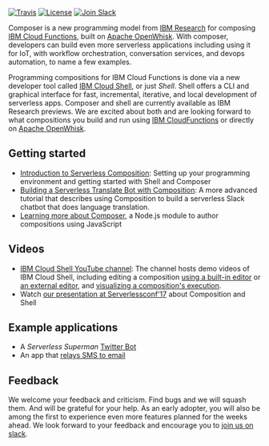 [![Travis](https://travis-ci.org/ibm-functions/composer.svg?branch=master)](https://travis-ci.org/ibm-functions/composer)
[![License](https://img.shields.io/badge/license-Apache%202.0-blue.svg)](https://opensource.org/licenses/Apache-2.0)
[![Join Slack](https://img.shields.io/badge/join-slack-9B69A0.svg)](http://slack.openwhisk.org/)

Composer is a new programming model from [IBM
Research](https://ibm.biz/serverless-research) for composing [IBM
Cloud Functions](https://ibm.biz/openwhisk), built on [Apache
OpenWhisk](https://github.com/apache/incubator-openwhisk).
With composer, developers can build even more serverless applications including using it for IoT, with workflow
orchestration, conversation services, and devops automation, to name a
few examples.

Programming compositions for IBM Cloud Functions is done via a new developer tool called [IBM Cloud Shell](https://github.com/ibm-functions/shell), or just _Shell_. Shell offers a CLI and graphical interface for fast, incremental, iterative, and local development of serverless apps. Composer and shell are currently available as IBM Research previews. We are excited about both and are looking forward to what compositions you build and run using [IBM CloudFunctions](https://ibm.biz/openwhisk) or directly on [Apache
OpenWhisk](https://github.com/apache/incubator-openwhisk).

## Getting started 
* [Introduction to Serverless Composition](docs/README.md): Setting up your programming environment and getting started with Shell and Composer 
* [Building a Serverless Translate Bot with Composition](docs/translateApp.md): A more advanced tutorial that describes using Composition to build a serverless Slack chatbot that does language translation. 
* [Learning more about Composer](docs/COMPOSER.md), a Node.js module to author compositions using JavaScript

## Videos
* [IBM Cloud Shell YouTube channel](https://www.youtube.com/channel/UCcu16nIMNclSujJWDOgUI_g): The channel hosts demo videos of IBM Cloud Shell, including editing a composition [using a built-in editor](https://youtu.be/1wmkSYl7EDM) or [an external editor](https://youtu.be/psqoysnVgE4), and [visualizing a composition's execution](https://youtu.be/jTaHgDQDZnQ). 
* Watch [our presentation at Serverlessconf'17](https://acloud.guru/series/serverlessconf/view/ibm-cloud-functions) about Composition and Shell 

## Example applications
* A _Serverless Superman_ [Twitter Bot](https://www.raymondcamden.com/2017/10/20/upgrading-serverless-superman-to-ibm-composer/)
* An app that [relays SMS to email](https://medium.com/openwhisk/a-composition-story-using-ibm-cloud-functions-to-relay-sms-to-email-d67fc65d29c) 

## Feedback
We welcome your feedback and criticism. Find bugs and we will squash
them. And will be grateful for your help. As an early adopter, you
will also be among the first to experience even more features planned
for the weeks ahead. We look forward to your feedback and encourage
you to [join us on slack](http://ibm.biz/composer-users).
